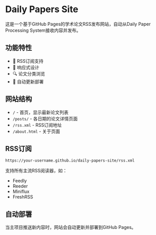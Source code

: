 # Daily Papers Site

这是一个基于GitHub Pages的学术论文RSS发布网站，自动从Daily Paper Processing System接收内容并发布。

## 功能特性

- 📰 RSS订阅支持
- 📱 响应式设计
- 🔍 论文分类浏览
- 🚀 自动更新部署

## 网站结构

- `/` - 首页，显示最新论文列表
- `/posts/` - 各日期的论文详情页面
- `/rss.xml` - RSS订阅地址
- `/about.html` - 关于页面

## RSS订阅

```
https://your-username.github.io/daily-papers-site/rss.xml
```

支持所有主流RSS阅读器，如：
- Feedly
- Reeder
- Miniflux
- FreshRSS

## 自动部署

当主项目推送新内容时，网站会自动更新并部署到GitHub Pages。